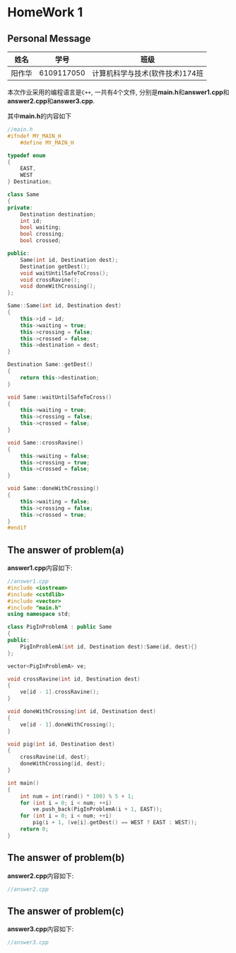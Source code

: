# HomeWork 1

## Personal Message

姓名|学号|班级
---|---|---
阳作华|6109117050|计算机科学与技术(软件技术)174班

本次作业采用的编程语言是```C++```, 一共有4个文件, 分别是**main.h**和**answer1.cpp**和**answer2.cpp**和**answer3.cpp**.

其中**main.h**的内容如下

```C++
//main.h
#ifndef MY_MAIN_H
    #define MY_MAIN_H

typedef enum
{
    EAST,
    WEST
} Destination;

class Same
{
private:
    Destination destination;
    int id;
    bool waiting;
    bool crossing;
    bool crossed;

public:
    Same(int id, Destination dest);
    Destination getDest();
    void waitUntilSafeToCross();
    void crossRavine();
    void doneWithCrossing();
};

Same::Same(int id, Destination dest)
{
    this->id = id;
    this->waiting = true;
    this->crossing = false;
    this->crossed = false;
    this->destination = dest;
}

Destination Same::getDest()
{
    return this->destination;
}

void Same::waitUntilSafeToCross()
{
    this->waiting = true;
    this->crossing = false;
    this->crossed = false;
}

void Same::crossRavine()
{
    this->waiting = false;
    this->crossing = true;
    this->crossed = false;
}

void Same::doneWithCrossing()
{
    this->waiting = false;
    this->crossing = false;
    this->crossed = true;
}
#endif
```

## The answer of problem(a)

**answer1.cpp**内容如下:

```C++
//answer1.cpp
#include <iostream>
#include <cstdlib>
#include <vector>
#include "main.h"
using namespace std;

class PigInProblemA : public Same
{
public:
    PigInProblemA(int id, Destination dest):Same(id, dest){}
};

vector<PigInProblemA> ve;

void crossRavine(int id, Destination dest)
{
    ve[id - 1].crossRavine();
}

void doneWithCrossing(int id, Destination dest)
{
    ve[id - 1].doneWithCrossing();
}

void pig(int id, Destination dest)
{
    crossRavine(id, dest);
    doneWithCrossing(id, dest);
}

int main()
{
    int num = int(rand() * 100) % 5 + 1;
    for (int i = 0; i < num; ++i)
        ve.push_back(PigInProblemA(i + 1, EAST));
    for (int i = 0; i < num; ++i)
        pig(i + 1, (ve[i].getDest() == WEST ? EAST : WEST));
    return 0;
}
```

## The answer of problem(b)

**answer2.cpp**内容如下:

```C++
//answer2.cpp
```

## The answer of problem(c)

**answer3.cpp**内容如下:

```C++
//answer3.cpp
```
